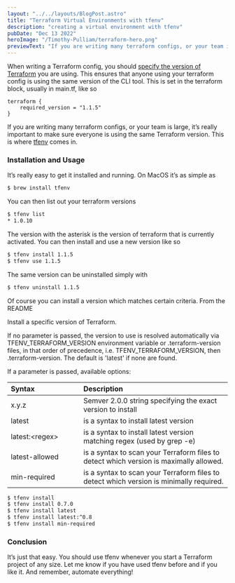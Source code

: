 ```yaml
---
layout: "../../layouts/BlogPost.astro"
title: "Terraform Virtual Environments with tfenv"
description: "creating a virtual environment with tfenv"
pubDate: "Dec 13 2022"
heroImage: "/Timothy-Pulliam/terraform-hero.png"
previewText: "If you are writing many terraform configs, or your team is large, it’s really important to make sure everyone is using the same Terraform version. This is where Terraform virtual environments come in."
---
```


When writing a Terraform config, you should [specify the version of Terraform](https://developer.hashicorp.com/terraform/language/settings#specifying-a-required-terraform-version) you are using. This ensures that anyone using your terraform config is using the same version of the CLI tool. This is set in the terraform block, usually in main.tf, like so

```hcl
terraform {
    required_version = "1.1.5"
}
```

If you are writing many terraform configs, or your team is large, it’s really important to make sure everyone is using the same Terraform version. This is where [tfenv](https://github.com/tfutils/tfenv) comes in.

### Installation and Usage

It’s really easy to get it installed and running. On MacOS it’s as simple as

```bash
$ brew install tfenv
```

You can then list out your terraform versions

```bash
$ tfenv list
* 1.0.10
```

The version with the asterisk is the version of terraform that is currently activated. You can then install and use a new version like so

```bash
$ tfenv install 1.1.5
$ tfenv use 1.1.5
```

The same version can be uninstalled simply with

```bash
$ tfenv uninstall 1.1.5
```

Of course you can install a version which matches certain criteria. From the README

Install a specific version of Terraform.

If no parameter is passed, the version to use is resolved automatically via TFENV_TERRAFORM_VERSION environment variable or .terraform-version files, in that order of precedence, i.e. TFENV_TERRAFORM_VERSION, then .terraform-version. The default is 'latest' if none are found.

If a parameter is passed, available options:

| <div style="width:150px">Syntax</div> | Description |
| :------------- | :----------- |
| x.y.z  | Semver 2.0.0 string specifying the exact version to install |
| latest | is a syntax to install latest version |
| latest:&lt;regex&gt; | is a syntax to install latest version matching regex (used by grep -e) |
| latest-allowed | is a syntax to scan your Terraform files to detect which version is maximally allowed. |
| min-required | is a syntax to scan your Terraform files to detect which version is minimally required. |

```bash
$ tfenv install
$ tfenv install 0.7.0
$ tfenv install latest
$ tfenv install latest:^0.8
$ tfenv install min-required
```

### Conclusion
It’s just that easy. You should use tfenv whenever you start a Terraform project of any size. Let me know if you have used tfenv before and if you like it. And remember, automate everything!